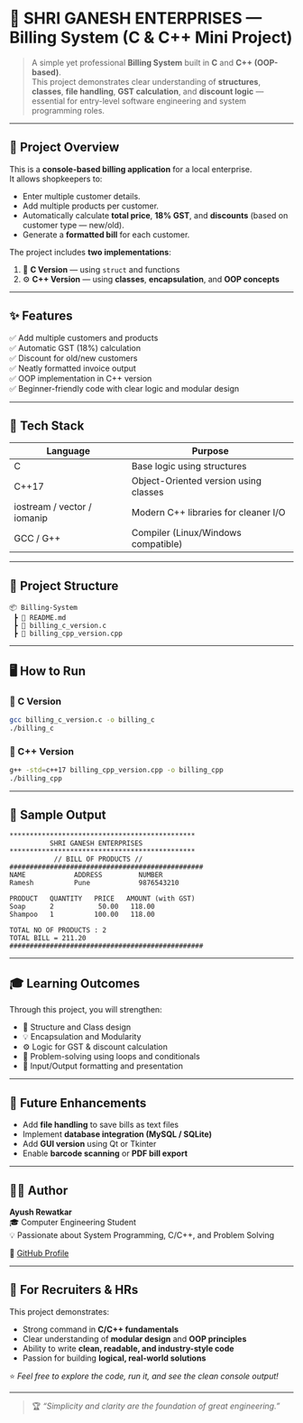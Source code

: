 # 💼 SHRI GANESH ENTERPRISES — Billing System (C & C++ Mini Project)

> A simple yet professional **Billing System** built in **C** and **C++ (OOP-based)**.  
> This project demonstrates clear understanding of **structures**, **classes**, **file handling**, **GST calculation**, and **discount logic** — essential for entry-level software engineering and system programming roles.

---

## 🧠 Project Overview

This is a **console-based billing application** for a local enterprise.  
It allows shopkeepers to:
- Enter multiple customer details.
- Add multiple products per customer.
- Automatically calculate **total price**, **18% GST**, and **discounts** (based on customer type — new/old).
- Generate a **formatted bill** for each customer.

The project includes **two implementations**:
1. 🧮 **C Version** — using `struct` and functions  
2. ⚙️ **C++ Version** — using **classes**, **encapsulation**, and **OOP concepts**

---

## ✨ Features

✅ Add multiple customers and products  
✅ Automatic GST (18%) calculation  
✅ Discount for old/new customers  
✅ Neatly formatted invoice output  
✅ OOP implementation in C++ version  
✅ Beginner-friendly code with clear logic and modular design  

---

## 🧰 Tech Stack

| Language | Purpose |
|-----------|----------|
| C | Base logic using structures |
| C++17 | Object-Oriented version using classes |
| iostream / vector / iomanip | Modern C++ libraries for cleaner I/O |
| GCC / G++ | Compiler (Linux/Windows compatible) |

---

## 📂 Project Structure

```
📦 Billing-System
 ┣ 📜 README.md
 ┣ 📜 billing_c_version.c
 ┣ 📜 billing_cpp_version.cpp
```

---

## 🖥️ How to Run

### 🔹 C Version
```bash
gcc billing_c_version.c -o billing_c
./billing_c
```

### 🔹 C++ Version
```bash
g++ -std=c++17 billing_cpp_version.cpp -o billing_cpp
./billing_cpp
```

---

## 📸 Sample Output

```
**********************************************
          SHRI GANESH ENTERPRISES 
**********************************************
           // BILL OF PRODUCTS //
################################################
NAME            ADDRESS         NUMBER
Ramesh          Pune            9876543210

PRODUCT   QUANTITY   PRICE   AMOUNT (with GST)
Soap      2           50.00   118.00
Shampoo   1          100.00   118.00

TOTAL NO OF PRODUCTS : 2
TOTAL BILL = 211.20
################################################
```

---

## 🎓 Learning Outcomes

Through this project, you will strengthen:
- 🧩 Structure and Class design  
- 💡 Encapsulation and Modularity  
- ⚙️ Logic for GST & discount calculation  
- 🧠 Problem-solving using loops and conditionals  
- 💬 Input/Output formatting and presentation  

---

## 🚀 Future Enhancements

- Add **file handling** to save bills as text files  
- Implement **database integration (MySQL / SQLite)**  
- Add **GUI version** using Qt or Tkinter  
- Enable **barcode scanning** or **PDF bill export**

---

## 🧑‍💻 Author

**Ayush Rewatkar**  
🎓 Computer Engineering Student  
💡 Passionate about System Programming, C/C++, and Problem Solving  

🔗 [GitHub Profile](https://github.com/AyushR-Tech)

---

## 💬 For Recruiters & HRs

This project demonstrates:
- Strong command in **C/C++ fundamentals**  
- Clear understanding of **modular design** and **OOP principles**  
- Ability to write **clean, readable, and industry-style code**  
- Passion for building **logical, real-world solutions**

⭐ *Feel free to explore the code, run it, and see the clean console output!*

---

> 🏆 *“Simplicity and clarity are the foundation of great engineering.”*
